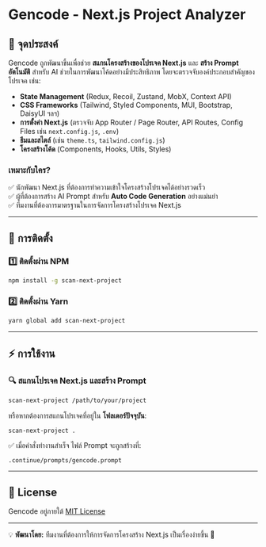 # Gencode - Next.js Project Analyzer

## 📌 จุดประสงค์
Gencode ถูกพัฒนาขึ้นเพื่อช่วย **สแกนโครงสร้างของโปรเจค Next.js** และ **สร้าง Prompt อัตโนมัติ** สำหรับ AI ช่วยในการพัฒนาโค้ดอย่างมีประสิทธิภาพ โดยจะตรวจจับองค์ประกอบสำคัญของโปรเจค เช่น:

- **State Management** (Redux, Recoil, Zustand, MobX, Context API)
- **CSS Frameworks** (Tailwind, Styled Components, MUI, Bootstrap, DaisyUI ฯลฯ)
- **การตั้งค่า Next.js** (ตรวจจับ App Router / Page Router, API Routes, Config Files เช่น `next.config.js`, `.env`)
- **ธีมและสไตล์** (เช่น `theme.ts`, `tailwind.config.js`)
- **โครงสร้างโค้ด** (Components, Hooks, Utils, Styles)

### เหมาะกับใคร?
✅ นักพัฒนา Next.js ที่ต้องการทำความเข้าใจโครงสร้างโปรเจคได้อย่างรวดเร็ว  
✅ ผู้ที่ต้องการสร้าง AI Prompt สำหรับ **Auto Code Generation** อย่างแม่นยำ  
✅ ทีมงานที่ต้องการมาตรฐานในการจัดการโครงสร้างโปรเจค Next.js  

---

## 🚀 การติดตั้ง

### 1️⃣ **ติดตั้งผ่าน NPM**
```sh
npm install -g scan-next-project
```

### 2️⃣ **ติดตั้งผ่าน Yarn**
```sh
yarn global add scan-next-project
```

---

## ⚡ การใช้งาน

### 🔍 **สแกนโปรเจค Next.js และสร้าง Prompt**
```sh
scan-next-project /path/to/your/project
```
หรือหากต้องการสแกนโปรเจคที่อยู่ใน **โฟลเดอร์ปัจจุบัน**:
```sh
scan-next-project .
```

✅ เมื่อคำสั่งทำงานสำเร็จ ไฟล์ Prompt จะถูกสร้างที่:  
```
.continue/prompts/gencode.prompt
```

---

## 📜 License
Gencode อยู่ภายใต้ [MIT License](LICENSE)

---

💡 **พัฒนาโดย:** ทีมงานที่ต้องการให้การจัดการโครงสร้าง Next.js เป็นเรื่องง่ายขึ้น 🎯